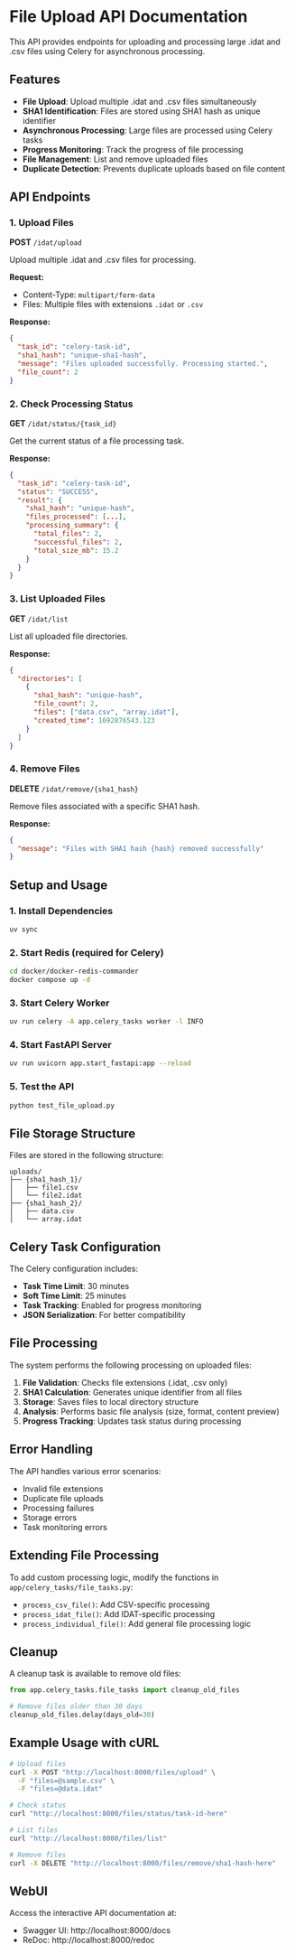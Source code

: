 # File Upload API Documentation

This API provides endpoints for uploading and processing large .idat and .csv files using Celery for asynchronous processing.

## Features

- **File Upload**: Upload multiple .idat and .csv files simultaneously
- **SHA1 Identification**: Files are stored using SHA1 hash as unique identifier
- **Asynchronous Processing**: Large files are processed using Celery tasks
- **Progress Monitoring**: Track the progress of file processing
- **File Management**: List and remove uploaded files
- **Duplicate Detection**: Prevents duplicate uploads based on file content

## API Endpoints

### 1. Upload Files
**POST** `/idat/upload`

Upload multiple .idat and .csv files for processing.

**Request:**
- Content-Type: `multipart/form-data`
- Files: Multiple files with extensions `.idat` or `.csv`

**Response:**
```json
{
  "task_id": "celery-task-id",
  "sha1_hash": "unique-sha1-hash",
  "message": "Files uploaded successfully. Processing started.",
  "file_count": 2
}
```

### 2. Check Processing Status
**GET** `/idat/status/{task_id}`

Get the current status of a file processing task.

**Response:**
```json
{
  "task_id": "celery-task-id",
  "status": "SUCCESS",
  "result": {
    "sha1_hash": "unique-hash",
    "files_processed": [...],
    "processing_summary": {
      "total_files": 2,
      "successful_files": 2,
      "total_size_mb": 15.2
    }
  }
}
```

### 3. List Uploaded Files
**GET** `/idat/list`

List all uploaded file directories.

**Response:**
```json
{
  "directories": [
    {
      "sha1_hash": "unique-hash",
      "file_count": 2,
      "files": ["data.csv", "array.idat"],
      "created_time": 1692876543.123
    }
  ]
}
```

### 4. Remove Files
**DELETE** `/idat/remove/{sha1_hash}`

Remove files associated with a specific SHA1 hash.

**Response:**
```json
{
  "message": "Files with SHA1 hash {hash} removed successfully"
}
```

## Setup and Usage

### 1. Install Dependencies
```bash
uv sync
```

### 2. Start Redis (required for Celery)
```bash
cd docker/docker-redis-commander
docker compose up -d
```

### 3. Start Celery Worker
```bash
uv run celery -A app.celery_tasks worker -l INFO
```

### 4. Start FastAPI Server
```bash
uv run uvicorn app.start_fastapi:app --reload
```

### 5. Test the API
```bash
python test_file_upload.py
```

## File Storage Structure

Files are stored in the following structure:
```
uploads/
├── {sha1_hash_1}/
│   ├── file1.csv
│   └── file2.idat
├── {sha1_hash_2}/
│   ├── data.csv
│   └── array.idat
```

## Celery Task Configuration

The Celery configuration includes:
- **Task Time Limit**: 30 minutes
- **Soft Time Limit**: 25 minutes
- **Task Tracking**: Enabled for progress monitoring
- **JSON Serialization**: For better compatibility

## File Processing

The system performs the following processing on uploaded files:

1. **File Validation**: Checks file extensions (.idat, .csv only)
2. **SHA1 Calculation**: Generates unique identifier from all files
3. **Storage**: Saves files to local directory structure
4. **Analysis**: Performs basic file analysis (size, format, content preview)
5. **Progress Tracking**: Updates task status during processing

## Error Handling

The API handles various error scenarios:
- Invalid file extensions
- Duplicate file uploads
- Processing failures
- Storage errors
- Task monitoring errors

## Extending File Processing

To add custom processing logic, modify the functions in `app/celery_tasks/file_tasks.py`:

- `process_csv_file()`: Add CSV-specific processing
- `process_idat_file()`: Add IDAT-specific processing
- `process_individual_file()`: Add general file processing logic

## Cleanup

A cleanup task is available to remove old files:

```python
from app.celery_tasks.file_tasks import cleanup_old_files

# Remove files older than 30 days
cleanup_old_files.delay(days_old=30)
```

## Example Usage with cURL

```bash
# Upload files
curl -X POST "http://localhost:8000/files/upload" \
  -F "files=@sample.csv" \
  -F "files=@data.idat"

# Check status
curl "http://localhost:8000/files/status/task-id-here"

# List files
curl "http://localhost:8000/files/list"

# Remove files
curl -X DELETE "http://localhost:8000/files/remove/sha1-hash-here"
```

## WebUI

Access the interactive API documentation at:
- Swagger UI: http://localhost:8000/docs
- ReDoc: http://localhost:8000/redoc
